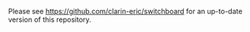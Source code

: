 Please see https://github.com/clarin-eric/switchboard for an up-to-date version of this repository.







